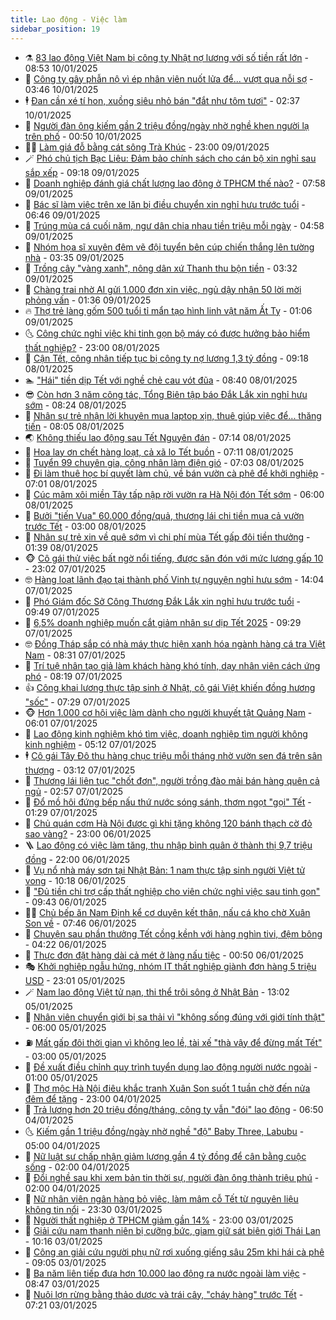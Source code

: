 ```yaml
---
title: Lao động - Việc làm
sidebar_position: 19
---
```


<!-- dantri-lao-dong-viec-lam:START -->
- ⚗️ [83 lao động Việt Nam bị công ty Nhật nợ lương với số tiền rất lớn](https://dantri.com.vn/lao-dong-viec-lam/83-lao-dong-viet-nam-bi-cong-ty-nhat-no-luong-voi-so-tien-rat-lon-20250110153445938.htm) - 08:53 10/01/2025
- 🙉 [Công ty gây phẫn nộ vì ép nhân viên nuốt lửa để... vượt qua nỗi sợ](https://dantri.com.vn/lao-dong-viec-lam/cong-ty-gay-phan-no-vi-ep-nhan-vien-nuot-lua-de-vuot-qua-noi-so-20250109104724530.htm) - 03:46 10/01/2025
- 🕴 [Đan cần xé tí hon, xuồng siêu nhỏ bán &quot;đắt như tôm tươi&quot;](https://dantri.com.vn/lao-dong-viec-lam/dan-can-xe-ti-hon-xuong-sieu-nho-ban-dat-nhu-tom-tuoi-20250109112128497.htm) - 02:37 10/01/2025
- 🧐 [Người đàn ông kiếm gần 2 triệu đồng/ngày nhờ nghề khen người lạ trên phố](https://dantri.com.vn/lao-dong-viec-lam/nguoi-dan-ong-kiem-gan-2-trieu-dongngay-nho-nghe-khen-nguoi-la-tren-pho-20250109181728736.htm) - 00:50 10/01/2025
- 🧑‍💻 [Làm giá đỗ bằng cát sông Trà Khúc](https://dantri.com.vn/lao-dong-viec-lam/lam-gia-do-bang-cat-song-tra-khuc-20250109110055533.htm) - 23:00 09/01/2025
- 🪄 [Phó chủ tịch Bạc Liêu: Đảm bảo chính sách cho cán bộ xin nghỉ sau sắp xếp](https://dantri.com.vn/lao-dong-viec-lam/pho-chu-tich-bac-lieu-dam-bao-chinh-sach-cho-can-bo-xin-nghi-sau-sap-xep-20250109153335161.htm) - 09:18 09/01/2025
- 🦣 [Doanh nghiệp đánh giá chất lượng lao động ở TPHCM thế nào?](https://dantri.com.vn/lao-dong-viec-lam/doanh-nghiep-danh-gia-chat-luong-lao-dong-o-tphcm-the-nao-20250109114551763.htm) - 07:58 09/01/2025
- 🎡 [Bác sĩ làm việc trên xe lăn bị điều chuyển xin nghỉ hưu trước tuổi](https://dantri.com.vn/lao-dong-viec-lam/bac-si-lam-viec-tren-xe-lan-bi-dieu-chuyen-xin-nghi-huu-truoc-tuoi-20250109124152790.htm) - 06:46 09/01/2025
- 🦍 [Trúng mùa cá cuối năm, ngư dân chia nhau tiền triệu mỗi ngày](https://dantri.com.vn/lao-dong-viec-lam/trung-mua-ca-cuoi-nam-ngu-dan-chia-nhau-tien-trieu-moi-ngay-20250109105925657.htm) - 04:58 09/01/2025
- 🫶 [Nhóm họa sĩ xuyên đêm vẽ đội tuyển bên cúp chiến thắng lên tường nhà](https://dantri.com.vn/lao-dong-viec-lam/nhom-hoa-si-xuyen-dem-ve-doi-tuyen-ben-cup-chien-thang-len-tuong-nha-20250109095524034.htm) - 03:35 09/01/2025
- 🥸 [Trồng cây &quot;vàng xanh&quot;, nông dân xứ Thanh thu bộn tiền](https://dantri.com.vn/lao-dong-viec-lam/trong-cay-vang-xanh-nong-dan-xu-thanh-thu-bon-tien-20250109084532874.htm) - 03:32 09/01/2025
- 🎡 [Chàng trai nhờ AI gửi 1.000 đơn xin việc, ngủ dậy nhận 50 lời mời phỏng vấn](https://dantri.com.vn/lao-dong-viec-lam/chang-trai-nho-ai-gui-1000-don-xin-viec-ngu-day-nhan-50-loi-moi-phong-van-20250109011400122.htm) - 01:36 09/01/2025
- 🔥 [Thợ trẻ làng gốm 500 tuổi tỉ mẩn tạo hình linh vật năm Ất Tỵ](https://dantri.com.vn/lao-dong-viec-lam/tho-tre-lang-gom-500-tuoi-ti-man-tao-hinh-linh-vat-nam-at-ty-20250108102955260.htm) - 01:06 09/01/2025
- 🌜 [Công chức nghỉ việc khi tinh gọn bộ máy có được hưởng bảo hiểm thất nghiệp?](https://dantri.com.vn/lao-dong-viec-lam/cong-chuc-nghi-viec-khi-tinh-gon-bo-may-co-duoc-huong-bao-hiem-that-nghiep-20250108164107852.htm) - 23:00 08/01/2025
- 🤭 [Cận Tết, công nhân tiếp tục bị công ty nợ lương 1,3 tỷ đồng](https://dantri.com.vn/lao-dong-viec-lam/can-tet-cong-nhan-tiep-tuc-bi-cong-ty-no-luong-13-ty-dong-20250108155950368.htm) - 09:18 08/01/2025
- 🏊 [&quot;Hái&quot; tiền dịp Tết với nghề chẻ cau vót đũa](https://dantri.com.vn/lao-dong-viec-lam/hai-tien-dip-tet-voi-nghe-che-cau-vot-dua-20250107135413859.htm) - 08:40 08/01/2025
- 😎 [Còn hơn 3 năm công tác, Tổng Biên tập báo Đắk Lắk xin nghỉ hưu sớm](https://dantri.com.vn/lao-dong-viec-lam/con-hon-3-nam-cong-tac-tong-bien-tap-bao-dak-lak-xin-nghi-huu-som-20250108143547241.htm) - 08:24 08/01/2025
- 🤖 [Nhân sự trẻ nhận lời khuyên mua laptop xịn, thuê giúp việc để... thăng tiến](https://dantri.com.vn/lao-dong-viec-lam/nhan-su-tre-nhan-loi-khuyen-mua-laptop-xin-thue-giup-viec-de-thang-tien-20250106145657453.htm) - 08:05 08/01/2025
- 🌏 [Không thiếu lao động sau Tết Nguyên đán](https://dantri.com.vn/lao-dong-viec-lam/khong-thieu-lao-dong-sau-tet-nguyen-dan-20250108114227509.htm) - 07:14 08/01/2025
- 🦏 [Hoa lay ơn chết hàng loạt, cả xã lo Tết buồn](https://dantri.com.vn/lao-dong-viec-lam/hoa-lay-on-chet-hang-loat-ca-xa-lo-tet-buon-20250108101014475.htm) - 07:11 08/01/2025
- 🤔 [Tuyển 99 chuyên gia, công nhân làm điện gió](https://dantri.com.vn/lao-dong-viec-lam/tuyen-99-chuyen-gia-cong-nhan-lam-dien-gio-20250108103944825.htm) - 07:03 08/01/2025
- 🌮 [Đi làm thuê học bí quyết làm chủ, về bán vườn cà phê để khởi nghiệp](https://dantri.com.vn/lao-dong-viec-lam/di-lam-thue-hoc-bi-quyet-lam-chu-ve-ban-vuon-ca-phe-de-khoi-nghiep-20250106204003443.htm) - 07:01 08/01/2025
- 💪 [Cúc mâm xôi miền Tây tấp nập rời vườn ra Hà Nội đón Tết sớm](https://dantri.com.vn/lao-dong-viec-lam/cuc-mam-xoi-mien-tay-tap-nap-roi-vuon-ra-ha-noi-don-tet-som-20250105152734817.htm) - 06:00 08/01/2025
- 💪 [Bưởi &quot;tiến Vua&quot; 60.000 đồng/quả, thương lái chi tiền mua cả vườn trước Tết](https://dantri.com.vn/lao-dong-viec-lam/buoi-tien-vua-60000-dongqua-thuong-lai-chi-tien-mua-ca-vuon-truoc-tet-20250107114540761.htm) - 03:00 08/01/2025
- 🦒 [Nhân sự trẻ xin về quê sớm vì chi phí mùa Tết gấp đôi tiền thưởng](https://dantri.com.vn/lao-dong-viec-lam/nhan-su-tre-xin-ve-que-som-vi-chi-phi-mua-tet-gap-doi-tien-thuong-20250107125718613.htm) - 01:39 08/01/2025
- 🐵 [Cô gái thử việc bất ngờ nổi tiếng, được săn đón với mức lương gấp 10](https://dantri.com.vn/lao-dong-viec-lam/co-gai-thu-viec-bat-ngo-noi-tieng-duoc-san-don-voi-muc-luong-gap-10-20250107203538352.htm) - 23:02 07/01/2025
- 🤓 [Hàng loạt lãnh đạo tại thành phố Vinh tự nguyện nghỉ hưu sớm](https://dantri.com.vn/lao-dong-viec-lam/hang-loat-lanh-dao-tai-thanh-pho-vinh-tu-nguyen-nghi-huu-som-20250107120823112.htm) - 14:04 07/01/2025
- 🧐 [Phó Giám đốc Sở Công Thương Đắk Lắk xin nghỉ hưu trước tuổi](https://dantri.com.vn/lao-dong-viec-lam/pho-giam-doc-so-cong-thuong-dak-lak-xin-nghi-huu-truoc-tuoi-20250107162104554.htm) - 09:49 07/01/2025
- 💪 [6,5% doanh nghiệp muốn cắt giảm nhân sự dịp Tết 2025](https://dantri.com.vn/lao-dong-viec-lam/65-doanh-nghiep-muon-cat-giam-nhan-su-dip-tet-2025-20250107110319819.htm) - 09:29 07/01/2025
- 🤓 [Đồng Tháp sắp có nhà máy thực hiện xanh hóa ngành hàng cá tra Việt Nam](https://dantri.com.vn/lao-dong-viec-lam/dong-thap-sap-co-nha-may-thuc-hien-xanh-hoa-nganh-hang-ca-tra-viet-nam-20250107150617512.htm) - 08:31 07/01/2025
- 💯 [Trí tuệ nhân tạo giả làm khách hàng khó tính, dạy nhân viên cách ứng phó](https://dantri.com.vn/lao-dong-viec-lam/tri-tue-nhan-tao-gia-lam-khach-hang-kho-tinh-day-nhan-vien-cach-ung-pho-20250106141235341.htm) - 08:19 07/01/2025
- 👍 [Công khai lương thực tập sinh ở Nhật, cô gái Việt khiến đồng hương &quot;sốc&quot;](https://dantri.com.vn/lao-dong-viec-lam/cong-khai-luong-thuc-tap-sinh-o-nhat-co-gai-viet-khien-dong-huong-soc-20250107134440310.htm) - 07:29 07/01/2025
- 🐵 [Hơn 1.000 cơ hội việc làm dành cho người khuyết tật Quảng Nam](https://dantri.com.vn/lao-dong-viec-lam/hon-1000-co-hoi-viec-lam-danh-cho-nguoi-khuyet-tat-quang-nam-20250107113545110.htm) - 06:01 07/01/2025
- 💂 [Lao động kinh nghiệm khó tìm việc, doanh nghiệp tìm người không kinh nghiệm](https://dantri.com.vn/lao-dong-viec-lam/lao-dong-kinh-nghiem-kho-tim-viec-doanh-nghiep-tim-nguoi-khong-kinh-nghiem-20250106162000116.htm) - 05:12 07/01/2025
- 🕴 [Cô gái Tây Đô thu hàng chục triệu mỗi tháng nhờ vườn sen đá trên sân thượng](https://dantri.com.vn/lao-dong-viec-lam/co-gai-tay-do-thu-hang-chuc-trieu-moi-thang-nho-vuon-sen-da-tren-san-thuong-20250107004749645.htm) - 03:12 07/01/2025
- 👀 [Thương lái liên tục &quot;chốt đơn&quot;, người trồng đào mải bán hàng quên cả ngủ](https://dantri.com.vn/lao-dong-viec-lam/thuong-lai-lien-tuc-chot-don-nguoi-trong-dao-mai-ban-hang-quen-ca-ngu-20250106151119761.htm) - 02:57 07/01/2025
- 🦄 [Đổ mồ hôi đứng bếp nấu thứ nước sóng sánh, thơm ngọt &quot;gọi&quot; Tết](https://dantri.com.vn/lao-dong-viec-lam/do-mo-hoi-dung-bep-nau-thu-nuoc-song-sanh-thom-ngot-goi-tet-20250105233651081.htm) - 01:29 07/01/2025
- 🔭 [Chủ quán cơm Hà Nội được gì khi tặng không 120 bánh thạch cờ đỏ sao vàng?](https://dantri.com.vn/lao-dong-viec-lam/chu-quan-com-ha-noi-duoc-gi-khi-tang-khong-120-banh-thach-co-do-sao-vang-20250106211010963.htm) - 23:00 06/01/2025
- 🪜 [Lao động có việc làm tăng, thu nhập bình quân ở thành thị 9,7 triệu đồng](https://dantri.com.vn/lao-dong-viec-lam/lao-dong-co-viec-lam-tang-thu-nhap-binh-quan-o-thanh-thi-97-trieu-dong-20250106203524794.htm) - 22:00 06/01/2025
- 🌊 [Vụ nổ nhà máy sơn tại Nhật Bản: 1 nam thực tập sinh người Việt tử vong](https://dantri.com.vn/lao-dong-viec-lam/vu-no-nha-may-son-tai-nhat-ban-1-nam-thuc-tap-sinh-nguoi-viet-tu-vong-20250106170059357.htm) - 10:18 06/01/2025
- 💯 [&quot;Đủ tiền chi trợ cấp thất nghiệp cho viên chức nghỉ việc sau tinh gọn&quot;](https://dantri.com.vn/lao-dong-viec-lam/du-tien-chi-tro-cap-that-nghiep-cho-vien-chuc-nghi-viec-sau-tinh-gon-20250106160630181.htm) - 09:43 06/01/2025
- 👨‍🏫 [Chủ bếp ăn Nam Định kể cơ duyên kết thân, nấu cá kho chờ Xuân Son về](https://dantri.com.vn/lao-dong-viec-lam/chu-bep-an-nam-dinh-ke-co-duyen-ket-than-nau-ca-kho-cho-xuan-son-ve-20250106142549833.htm) - 07:46 06/01/2025
- 🙉 [Chuyện sau phần thưởng Tết cồng kềnh với hàng nghìn tivi, đệm bông](https://dantri.com.vn/lao-dong-viec-lam/chuyen-sau-phan-thuong-tet-cong-kenh-voi-hang-nghin-tivi-dem-bong-20250106104255127.htm) - 04:22 06/01/2025
- 🦄 [Thực đơn đặt hàng dài cả mét ở làng nấu tiệc](https://dantri.com.vn/lao-dong-viec-lam/thuc-don-dat-hang-dai-ca-met-o-lang-nau-tiec-20250105135419542.htm) - 00:50 06/01/2025
- 🎭 [Khởi nghiệp ngẫu hứng, nhóm IT thất nghiệp giành đơn hàng 5 triệu USD](https://dantri.com.vn/lao-dong-viec-lam/khoi-nghiep-ngau-hung-nhom-it-that-nghiep-gianh-don-hang-5-trieu-usd-20250105105403849.htm) - 23:01 05/01/2025
- 🪄 [Nam lao động Việt tử nạn, thi thể trôi sông ở Nhật Bản](https://dantri.com.vn/lao-dong-viec-lam/nam-lao-dong-viet-tu-nan-thi-the-troi-song-o-nhat-ban-20250105192819605.htm) - 13:02 05/01/2025
- 🌁 [Nhân viên chuyển giới bị sa thải vì &quot;không sống đúng với giới tính thật&quot;](https://dantri.com.vn/lao-dong-viec-lam/nhan-vien-chuyen-gioi-bi-sa-thai-vi-khong-song-dung-voi-gioi-tinh-that-20250103120611694.htm) - 06:00 05/01/2025
- ⛽️ [Mất gấp đôi thời gian vì không leo lề, tài xế &quot;thà vậy để đừng mất Tết&quot;](https://dantri.com.vn/lao-dong-viec-lam/mat-gap-doi-thoi-gian-vi-khong-leo-le-tai-xe-tha-vay-de-dung-mat-tet-20250105073823702.htm) - 03:00 05/01/2025
- 🤩 [Đề xuất điều chỉnh quy trình tuyển dụng lao động người nước ngoài](https://dantri.com.vn/lao-dong-viec-lam/de-xuat-dieu-chinh-quy-trinh-tuyen-dung-lao-dong-nguoi-nuoc-ngoai-20250103164417688.htm) - 01:00 05/01/2025
- 🌝 [Thợ mộc Hà Nội điêu khắc tranh Xuân Son suốt 1 tuần chờ đến nửa đêm để tặng](https://dantri.com.vn/lao-dong-viec-lam/tho-moc-ha-noi-dieu-khac-tranh-xuan-son-suot-1-tuan-cho-den-nua-dem-de-tang-20250104185901461.htm) - 23:00 04/01/2025
- 🤗 [Trả lương hơn 20 triệu đồng/tháng, công ty vẫn &quot;đói&quot; lao động](https://dantri.com.vn/lao-dong-viec-lam/tra-luong-hon-20-trieu-dongthang-cong-ty-van-doi-lao-dong-20250104113607248.htm) - 06:50 04/01/2025
- 🌜 [Kiếm gần 1 triệu đồng/ngày nhờ nghề &quot;độ&quot; Baby Three, Labubu](https://dantri.com.vn/lao-dong-viec-lam/kiem-gan-1-trieu-dongngay-nho-nghe-do-baby-three-labubu-20250104101235134.htm) - 05:00 04/01/2025
- 👀 [Nữ luật sư chấp nhận giảm lương gần 4 tỷ đồng để cân bằng cuộc sống](https://dantri.com.vn/lao-dong-viec-lam/nu-luat-su-chap-nhan-giam-luong-gan-4-ty-dong-de-can-bang-cuoc-song-20250103171129448.htm) - 02:00 04/01/2025
- 🫣 [Đổi nghề sau khi xem bản tin thời sự, người đàn ông thành triệu phú](https://dantri.com.vn/lao-dong-viec-lam/doi-nghe-sau-khi-xem-ban-tin-thoi-su-nguoi-dan-ong-thanh-trieu-phu-20250103153253175.htm) - 02:00 04/01/2025
- 🧠 [Nữ nhân viên ngân hàng bỏ việc, làm mâm cỗ Tết từ nguyên liệu không tin nổi](https://dantri.com.vn/lao-dong-viec-lam/nu-nhan-vien-ngan-hang-bo-viec-lam-mam-co-tet-tu-nguyen-lieu-khong-tin-noi-20250103172625336.htm) - 23:30 03/01/2025
- 🎊 [Người thất nghiệp ở TPHCM giảm gần 14%](https://dantri.com.vn/lao-dong-viec-lam/nguoi-that-nghiep-o-tphcm-giam-gan-14-20250103171401728.htm) - 23:00 03/01/2025
- 🧰 [Giải cứu nam thanh niên bị cưỡng bức, giam giữ sát biên giới Thái Lan](https://dantri.com.vn/lao-dong-viec-lam/giai-cuu-nam-thanh-nien-bi-cuong-buc-giam-giu-sat-bien-gioi-thai-lan-20250103165112030.htm) - 10:16 03/01/2025
- 🐘 [Công an giải cứu người phụ nữ rơi xuống giếng sâu 25m khi hái cà phê](https://dantri.com.vn/lao-dong-viec-lam/cong-an-giai-cuu-nguoi-phu-nu-roi-xuong-gieng-sau-25m-khi-hai-ca-phe-20250103154312491.htm) - 09:05 03/01/2025
- 🥳 [Ba năm liên tiếp đưa hơn 10.000 lao động ra nước ngoài làm việc](https://dantri.com.vn/lao-dong-viec-lam/ba-nam-lien-tiep-dua-hon-10000-lao-dong-ra-nuoc-ngoai-lam-viec-20250103151906293.htm) - 08:47 03/01/2025
- 🐎 [Nuôi lợn rừng bằng thảo dược và trái cây, &quot;cháy hàng&quot; trước Tết](https://dantri.com.vn/lao-dong-viec-lam/nuoi-lon-rung-bang-thao-duoc-va-trai-cay-chay-hang-truoc-tet-20250103120123353.htm) - 07:21 03/01/2025<!-- dantri-lao-dong-viec-lam:END -->
